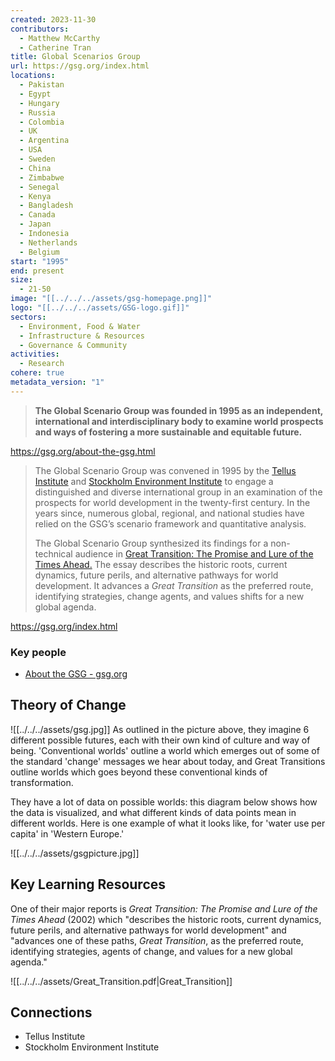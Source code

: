 ```yaml
---
created: 2023-11-30
contributors:
  - Matthew McCarthy
  - Catherine Tran
title: Global Scenarios Group
url: https://gsg.org/index.html
locations:
  - Pakistan
  - Egypt
  - Hungary
  - Russia
  - Colombia
  - UK
  - Argentina
  - USA
  - Sweden
  - China
  - Zimbabwe
  - Senegal
  - Kenya
  - Bangladesh
  - Canada
  - Japan
  - Indonesia
  - Netherlands
  - Belgium
start: "1995"
end: present
size:
  - 21-50
image: "[[../../../assets/gsg-homepage.png]]"
logo: "[[../../../assets/GSG-logo.gif]]"
sectors:
  - Environment, Food & Water
  - Infrastructure & Resources
  - Governance & Community
activities:
  - Research
cohere: true
metadata_version: "1"
---
```

>**The Global Scenario Group was founded in 1995 as an independent, international and interdisciplinary body to examine world prospects and ways of fostering a more sustainable and equitable future.**

https://gsg.org/about-the-gsg.html

>The Global Scenario Group was convened in 1995 by the [Tellus Institute](https://www.tellus.org/) and [Stockholm Environment Institute](https://www.sei.org/) to engage a distinguished and diverse international group in an examination of the prospects for world development in the twenty-first century. In the years since, numerous global, regional, and national studies have relied on the GSG’s scenario framework and quantitative analysis.  
  >
>The Global Scenario Group synthesized its findings for a non-technical audience in [Great Transition: The Promise and Lure of the Times Ahead.](https://www.greattransition.org/gt-essay) The essay describes the historic roots, current dynamics, future perils, and alternative pathways for world development. It advances a _Great Transition_ as the preferred route, identifying strategies, change agents, and values shifts for a new global agenda.

https://gsg.org/index.html

### Key people 

- [About the GSG - gsg.org](https://gsg.org/about-the-gsg.html)

## Theory of Change 

![[../../../assets/gsg.jpg]]
As outlined in the picture above, they imagine 6 different possible futures, each with their own kind of culture and way of being. 'Conventional worlds' outline a world which emerges out of some of the standard 'change' messages we hear about today, and Great Transitions outline worlds which goes beyond these conventional kinds of transformation. 

They have a lot of data on possible worlds: this diagram below shows how the data is visualized, and what different kinds of data points mean in different worlds. Here is one example of what it looks like, for 'water use per capita' in 'Western Europe.' 

![[../../../assets/gsgpicture.jpg]]

## Key Learning Resources 

One of their major reports is *Great Transition: The Promise and Lure of the Times Ahead* (2002) which "describes the historic roots, current dynamics, future perils, and alternative pathways for world development" and "advances one of these paths, _Great Transition_, as the preferred route, identifying strategies, agents of change, and values for a new global agenda."

![[../../../assets/Great_Transition.pdf|Great_Transition]]

## Connections 

- Tellus Institute 
- Stockholm Environment Institute

